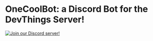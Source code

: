 # OneCoolBot: a Discord Bot for the DevThings Server!
[![Join our Discord server!](https://invidget.switchblade.xyz/EDRjZdkGBG)](https://discord.gg/EDRjZdkGBG)

